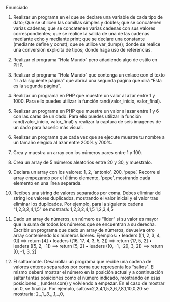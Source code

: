 Enunciado 


1. Realizar un programa en el que se declare una variable de cada tipo de dato; Que se
utilicen las comillas simples y dobles; que se concatenen varias cadenas; que se
concatenen varias cadenas con sus valores correspondientes; que se realice la salida de
una de las cadenas mediante echo y mediante print; que se declare una constante
(mediante define y const); que se utilice var_dump(); donde se realice una conversión
explícita de tipos; donde haga uso de referencias.

2. Realizar el programa “Hola Mundo” pero añadiendo algo de estilo en PHP.

3. Realizar el programa “Hola Mundo” que contenga un enlace con el texto “Ir a la
siguiente página” que abrirá una segunda página que dirá “Esta es la segunda página”.

4. Realizar un programa en PHP que muestre un valor al azar entre 1 y 1000. Para ello
puedes utilizar la función rand(valor_inicio, valor_final).

5. Realizar un programa en PHP que muestre un valor al azar entre 1 y 6 con las caras de
un dado. Para ello puedes utilizar la función rand(valor_inicio, valor_final) y realizar la
captura de seis imágenes de un dado para hacerlo más visual.

6. Realizar un programa que cada vez que se ejecute muestre tu nombre a un tamaño
elegido al azar entre 200% y 700%.

7. Crea y muestra un array con los números pares entre 1 y 100.

8. Crea un array de 5 números aleatorios entre 20 y 30, y muestralo.

9. Declara un array con los valores: 1, 2, ‘antonio’, 200, ‘pepe’. Recorre el array empezando
por el último elemento, ‘pepe’, mostrando cada elemento en una línea separada.

10. Recibes una string de valores separados por coma. Debes eliminar del string los valores
duplicados, mostrando el valor inicial y el valor tras eliminar los duplicados. Por
ejemplo, para la siguiente cadena “1,2,3,2,4,1,5" se mostrará:
1,2,3,2,4,1,5
1,2,3,4,5

11. Dado un array de números, un número es “líder” si su valor es mayor que la suma de
todos los números que se encuentran a su derecha. Escribir un programa que dado un
array de números, devuelva otro array conteniendo los números líderes.
Ejemplos:
• leaders ([1, 2, 3, 4, 0]) ==> return [4]
• leaders ([16, 17, 4, 3, 5, 2]) ==> return {17, 5, 2]
• leaders ([5, 2, -1]) ==> return [5, 2]
• leaders ([0, -1, -29, 3, 2]) ==> return [0, -1, 3, 2]

12. El saltamonte.
Desarrollar un programa que recibe una cadena de valores enteros separados por coma
que representa los “saltos". El mismo deberá mostrar el número en la posición actual y
a continuación saltar tantas posiciones como el número indicado, mostrando en esas
posiciones _ (underscore) y volviendo a empezar. En el caso de mostrar un 0, se finaliza.
Por ejemplo, saltos=2,3,4,1,5,3,6,7,8,1,10,0,20 se mostraría:
2,_,_,1,_,3,_,_,_,1,_,0,
